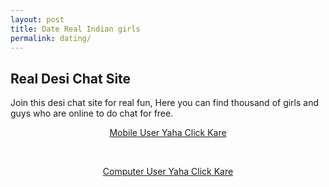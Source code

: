 ```yaml
---
layout: post
title: Date Real Indian girls
permalink: dating/
---
```


<div class="jumbotron">
  <h2>Real Desi Chat Site</h2>
  <p> Join this desi chat site for real fun, Here you can find thousand of girls and guys who are online to do chat for free.</p>
  <center>
  <p><a class="btn btn-primary btn-lg" href="http://mmtrkms.com/mt/x2741394f4t233t224q2u234/" role="button">Mobile User Yaha Click Kare</a></p><br/>
  <p><a class="btn btn-primary btn-lg" href="http://mmtrkms.com/mt/w2a4z27484s233t224q2u234/" role="button">Computer User Yaha Click Kare</a></p>
</center>
</div>


